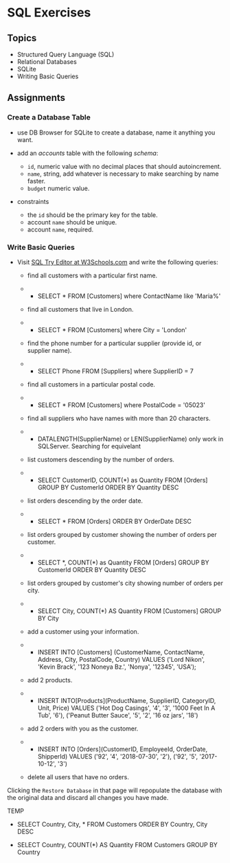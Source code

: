 # SQL Exercises

## Topics

- Structured Query Language (SQL)
- Relational Databases
- SQLite
- Writing Basic Queries

## Assignments

### Create a Database Table

- use DB Browser for SQLite to create a database, name it anything you want.
- add an _accounts_ table with the following _schema_:

  - `id`, numeric value with no decimal places that should autoincrement.
  - `name`, string, add whatever is necessary to make searching by name faster.
  - `budget` numeric value.

- constraints
  - the `id` should be the primary key for the table.
  - account `name` should be unique.
  - account `name`, required.

### Write Basic Queries

- Visit [SQL Try Editor at W3Schools.com](https://www.w3schools.com/Sql/tryit.asp?filename=trysql_select_top) and write the following queries:

  - find all customers with a particular first name.
  - - SELECT \* FROM [Customers]
      where ContactName like 'Maria%'

  - find all customers that live in London.
  - - SELECT \* FROM [Customers]
      where City = 'London'

  - find the phone number for a particular supplier (provide id, or supplier name).
  - - SELECT Phone FROM [Suppliers]
      where SupplierID = 7

  - find all customers in a particular postal code.
  - - SELECT \* FROM [Customers]
      where PostalCode = '05023'

  - find all suppliers who have names with more than 20 characters.
  - - DATALENGTH(SupplierName) or LEN(SupplierName) only work in SQLServer. Searching for equivelant

  - list customers descending by the number of orders.
  - - SELECT CustomerID, COUNT(\*) as Quantity
      FROM [Orders]
      GROUP BY CustomerId
      ORDER BY Quantity DESC

  - list orders descending by the order date.
  - - SELECT \*
      FROM [Orders]
      ORDER BY OrderDate DESC

  - list orders grouped by customer showing the number of orders per customer.
  - - SELECT \*, COUNT(\*) as Quantity
      FROM [Orders]
      GROUP BY CustomerId
      ORDER BY Quantity DESC

  - list orders grouped by customer's city showing number of orders per city.
  - - SELECT City, COUNT(\*) AS Quantity
      FROM [Customers]
      GROUP BY City

  - add a customer using your information.
  - - INSERT INTO [Customers] (CustomerName, ContactName, Address, City, PostalCode, Country)
      VALUES ('Lord Nikon', 'Kevin Brack', '123 Noneya Bz.', 'Nonya', '12345', 'USA');

  - add 2 products.
  - - INSERT INTO[Products](ProductName, SupplierID, CategoryID, Unit, Price)
      VALUES ('Hot Dog Casings', '4', '3', '1000 Feet In A Tub', '6'), ('Peanut Butter Sauce', '5', '2', '16 oz jars', '18')

  - add 2 orders with you as the customer.
  - - INSERT INTO [Orders](CustomerID, EmployeeId, OrderDate, ShipperId)
      VALUES ('92', '4', '2018-07-30', '2'), ('92', '5', '2017-10-12', '3')

  - delete all users that have no orders.

Clicking the `Restore Database` in that page will repopulate the database with the original data and discard all changes you have made.

TEMP

- SELECT Country, City, \*
  FROM Customers
  ORDER BY Country, City DESC

- SELECT Country, COUNT(\*) AS Quantity
  FROM Customers
  GROUP BY Country
